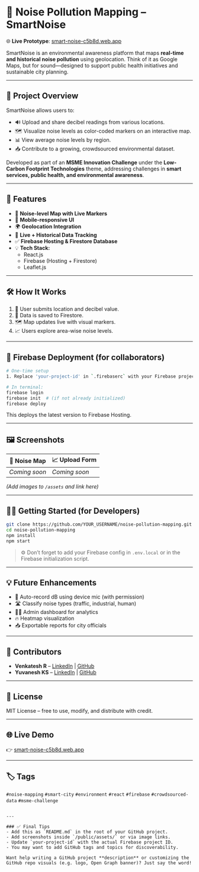 # 📍 Noise Pollution Mapping – SmartNoise

🌐 **Live Prototype**: [smart-noise-c5b8d.web.app](https://smart-noise-c5b8d.web.app/)

SmartNoise is an environmental awareness platform that maps **real-time and historical noise pollution** using geolocation. Think of it as Google Maps, but for sound—designed to support public health initiatives and sustainable city planning.

---

## 🎯 Project Overview

SmartNoise allows users to:
- 🔊 Upload and share decibel readings from various locations.
- 🗺️ Visualize noise levels as color-coded markers on an interactive map.
- 📊 View average noise levels by region.
- 📥 Contribute to a growing, crowdsourced environmental dataset.

Developed as part of an **MSME Innovation Challenge** under the **Low-Carbon Footprint Technologies** theme, addressing challenges in **smart services, public health, and environmental awareness**.

---

## 🌟 Features

- 📌 **Noise-level Map with Live Markers**
- 📲 **Mobile-responsive UI**
- 🌍 **Geolocation Integration**
- 🔄 **Live + Historical Data Tracking**
- ✅ **Firebase Hosting & Firestore Database**
- 💡 **Tech Stack:**
  - React.js
  - Firebase (Hosting + Firestore)
  - Leaflet.js

---

## 🛠️ How It Works

1. 📍 User submits location and decibel value.
2. 📡 Data is saved to Firestore.
3. 🗺️ Map updates live with visual markers.
4. 📈 Users explore area-wise noise levels.

---

## 🚀 Firebase Deployment (for collaborators)

```bash
# One-time setup
1. Replace 'your-project-id' in `.firebaserc` with your Firebase project ID.

# In terminal:
firebase login
firebase init  # (if not already initialized)
firebase deploy
````

This deploys the latest version to Firebase Hosting.

---

## 🖼️ Screenshots

| 📍 Noise Map  | 📈 Upload Form |
| ------------- | -------------- |
| *Coming soon* | *Coming soon*  |

*(Add images to `/assets` and link here)*

---

## 🧑‍💻 Getting Started (for Developers)

```bash
git clone https://github.com/YOUR_USERNAME/noise-pollution-mapping.git
cd noise-pollution-mapping
npm install
npm start
```

> ⚙️ Don’t forget to add your Firebase config in `.env.local` or in the Firebase initialization script.

---

## 💡 Future Enhancements

* 🎤 Auto-record dB using device mic (with permission)
* 🛣️ Classify noise types (traffic, industrial, human)
* 🧑‍💼 Admin dashboard for analytics
* 🔥 Heatmap visualization
* 📥 Exportable reports for city officials

---

## 🤝 Contributors

* **Venkatesh R** – [LinkedIn](https://www.linkedin.com/in/venkatesh-r107/) | [GitHub](https://github.com/Venkatesh-107)
* **Yuvanesh KS** – [LinkedIn](https://www.linkedin.com/in/yuvaneshks/) | [GitHub](https://github.com/North-Abyss)

---

## 📄 License

MIT License – free to use, modify, and distribute with credit.

---

## 🌐 Live Demo

👉 [smart-noise-c5b8d.web.app](https://smart-noise-c5b8d.web.app/)

---

## 🏷️ Tags

`#noise-mapping` `#smart-city` `#environment` `#react` `#firebase` `#crowdsourced-data` `#msme-challenge`

```

---

### ✅ Final Tips
- Add this as `README.md` in the root of your GitHub project.
- Add screenshots inside `/public/assets/` or via image links.
- Update `your-project-id` with the actual Firebase project ID.
- You may want to add GitHub tags and topics for discoverability.

Want help writing a GitHub project **description** or customizing the GitHub repo visuals (e.g. logo, Open Graph banner)? Just say the word!
```
